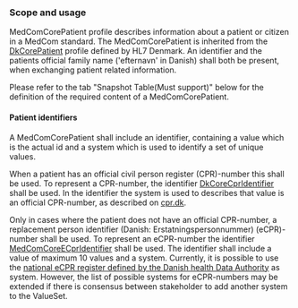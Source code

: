 ### Scope and usage 

MedComCorePatient profile describes information about a patient or citizen in a MedCom standard. 
The MedComCorePatient is inherited from the [DkCorePatient](https://hl7.dk/fhir/core/2.0.0/StructureDefinition-dk-core-patient.html) profile defined by HL7 Denmark. An identifier and the patients official family name ('efternavn' in Danish) shall both be present, when exchanging patient related information.  

Please refer to the tab "Snapshot Table(Must support)" below for the definition of the required content of a MedComCorePatient.

#### Patient identifiers

A MedComCorePatient shall include an identifier, containing a value which is the actual id and a system which is used to identify a set of unique values. 

When a patient has an official civil person register (CPR)-number this shall be used. To represent a CPR-number, the identifier [DkCoreCprIdentifier](http://hl7.dk/fhir/core/ImplementationGuide/hl7.fhir.dk.core/2.0.0/StructureDefinition-dk-core-cpr-identifier.html) shall be used. In the identifier the system is used to describes that value is an official CPR-number, as described on [cpr.dk](https://cpr.dk/).

Only in cases where the patient does not have an official CPR-number, a replacement person identifier (Danish: Erstatningspersonnummer) (eCPR)-number shall be used. To represent an eCPR-number the identifier [MedComCoreECprIdentifier](https://build.fhir.org/ig/medcomdk/dk-medcom-core/StructureDefinition-medcom-core-ecpr-identifier.html) shall be used. The identifier shall include a value of maximum 10 values and a system. Currently, it is possible to use the [national eCPR register defined by the Danish health Data Authority](https://sundhedsdatastyrelsen.dk/da/registre-og-services/ecpr) as system. However, the list of possible systems for eCPR-numbers may be extended if there is consensus between stakeholder to add another system to the ValueSet.